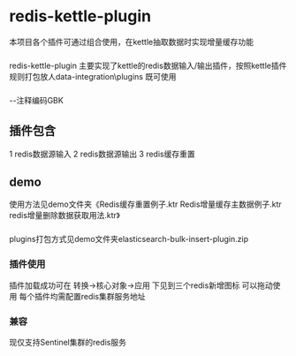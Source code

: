 # redis-kettle-plugin 
本项目各个插件可通过组合使用，在kettle抽取数据时实现增量缓存功能
###
redis-kettle-plugin 主要实现了kettle的redis数据输入/输出插件，按照kettle插件规则打包放人data-integration\plugins 既可使用
###
--注释编码GBK
## 插件包含
1 redis数据源输入
2 redis数据源输出
3 redis缓存重置
## demo
使用方法见demo文件夹《Redis缓存重置例子.ktr Redis增量缓存主数据例子.ktr redis增量删除数据获取用法.ktr》
###
plugins打包方式见demo文件夹elasticsearch-bulk-insert-plugin.zip
### 插件使用
插件加载成功可在 转换->核心对象->应用  下见到三个redis新增图标 可以拖动使用 每个插件均需配置redis集群服务地址
### 兼容
现仅支持Sentinel集群的redis服务

